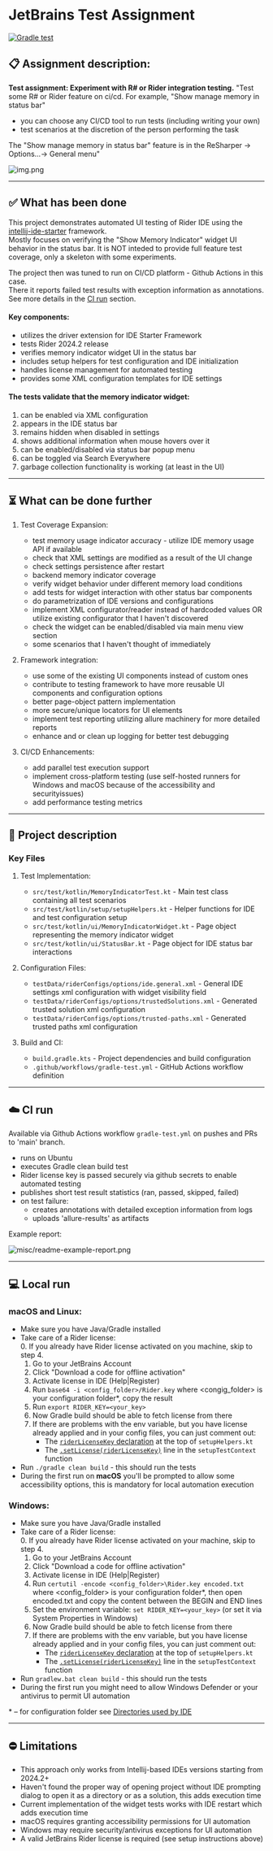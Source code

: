 # JetBrains Test Assignment
[![Gradle test](https://github.com/kirillburton/test-ide-ci2/actions/workflows/gradle-test.yml/badge.svg)](https://github.com/kirillburton/test-ide-ci2/actions/workflows/gradle-test.yml)

## 📋 Assignment description:
**Test assignment: Experiment with R# or Rider integration testing.**
"Test some R# or Rider feature on ci/cd. For example, "Show manage memory in status bar"

- you can choose any CI/CD tool to run tests (including writing your own)
- test scenarios at the discretion of the person performing the task

The "Show manage memory in status bar" feature is in the ReSharper -> Options...-> General menu"

![img.png](misc/readme-img2.png)

---

## ✅ What has been done

This project demonstrates automated UI testing of Rider IDE using the [intellij-ide-starter](https://github.com/JetBrains/intellij-ide-starter) framework.  
Mostly focuses on verifying the "Show Memory Indicator" widget UI behavior in the status bar.
It is NOT inteded to provide full feature test coverage, only a skeleton with some experiments.

The project then was tuned to run on CI/CD platform - Github Actions in this case.  
There it reports failed test results with exception information as annotations.  
See more details in the [CI run](#☁️-ci-run) section.

#### Key components:
- utilizes the driver extension for IDE Starter Framework
- tests Rider 2024.2 release
- verifies memory indicator widget UI in the status bar
- includes setup helpers for test configuration and IDE initialization
- handles license management for automated testing
- provides some XML configuration templates for IDE settings

#### The tests validate that the memory indicator widget:
1. can be enabled via XML configuration
2. appears in the IDE status bar
3. remains hidden when disabled in settings
4. shows additional information when mouse hovers over it
5. can be enabled/disabled via status bar popup menu
6. can be toggled via Search Everywhere
7. garbage collection functionality is working (at least in the UI) 

---

## ⏳ What can be done further

1. Test Coverage Expansion:
   - test memory usage indicator accuracy - utilize IDE memory usage API if available
   - check that XML settings are modified as a result of the UI change
   - check settings persistence after restart
   - backend memory indicator coverage
   - verify widget behavior under different memory load conditions
   - add tests for widget interaction with other status bar components
   - do parametrization of IDE versions and configurations
   - implement XML configurator/reader instead of hardcoded values OR utilize existing configurator that I haven't discovered
   - check the widget can be enabled/disabled via main menu view section
   - some scenarios that I haven't thought of immediately


2. Framework integration: 
   - use some of the existing UI components instead of custom ones
   - contribute to testing framework to have more reusable UI components and configuration options
   - better page-object pattern implementation
   - more secure/unique locators for UI elements
   - implement test reporting utilizing allure machinery for more detailed reports
   - enhance and or clean up logging for better test debugging


3. CI/CD Enhancements:
   - add parallel test execution support
   - implement cross-platform testing (use self-hosted runners for Windows and macOS because of the accessibility and securityissues)
   - add performance testing metrics
---

## 📁 Project description

### Key Files

1. Test Implementation:
   - `src/test/kotlin/MemoryIndicatorTest.kt` - Main test class containing all test scenarios
   - `src/test/kotlin/setup/setupHelpers.kt` - Helper functions for IDE and test configuration setup
   - `src/test/kotlin/ui/MemoryIndicatorWidget.kt` - Page object representing the memory indicator widget
   - `src/test/kotlin/ui/StatusBar.kt` - Page object for IDE status bar interactions


2. Configuration Files:
   - `testData/riderConfigs/options/ide.general.xml` - General IDE settings xml configuration with widget visibility field
   - `testData/riderConfigs/options/trustedSolutions.xml` - Generated trusted solution xml configuration
   - `testData/riderConfigs/options/trusted-paths.xml` - Generated trusted paths xml configuration


3. Build and CI:
   - `build.gradle.kts` - Project dependencies and build configuration
   - `.github/workflows/gradle-test.yml` - GitHub Actions workflow definition

---

## ☁️ CI run

Available via Github Actions workflow ```gradle-test.yml``` on pushes and PRs to 'main' branch.

- runs on Ubuntu
- executes Gradle clean build test
- Rider license key is passed securely via github secrets to enable automated testing
- publishes short test result statistics (ran, passed, skipped, failed)
- on test failure: 
  - creates annotations with detailed exception information from logs
  - uploads 'allure-results' as artifacts

Example report:  

![misc/readme-example-report.png](misc/readme-example-report.png)


___

## 💻 Local run

### macOS and Linux:
- Make sure you have Java/Gradle installed
- Take care of a Rider license:  
  0. If you already have Rider license activated on you machine, skip to step 4.
  1. Go to your JetBrains Account
  2. Click "Download a code for offline activation" 
  3. Activate license in IDE (Help|Register) 
  4. Run ```base64 -i <config_folder>/Rider.key``` where <congig_folder> is your configuration folder*, copy the result
  5. Run ```export RIDER_KEY=<your_key>```
  6. Now Gradle build should be able to fetch license from there
  7. If there are problems with the env variable, but you have license already applied and in your config files, you can just comment out:
     - The [`riderLicenseKey` declaration](../../blob/main/src/test/kotlin/setup/setupHelpers.kt#L28) at the top of `setupHelpers.kt`
     - The [`.setLicense(riderLicenseKey)`](../../blob/main/src/test/kotlin/setup/setupHelpers.kt#L41) line in the `setupTestContext` function
- Run ```./gradle clean build``` - this should run the tests
- During the first run on **macOS** you'll be prompted to allow some accessibility options, this is mandatory for local automation execution

### Windows:
- Make sure you have Java/Gradle installed
- Take care of a Rider license:  
  0. If you already have Rider license activated on your machine, skip to step 4.
  1. Go to your JetBrains Account
  2. Click "Download a code for offline activation" 
  3. Activate license in IDE (Help|Register) 
  4. Run ```certutil -encode <config_folder>\Rider.key encoded.txt``` where <config_folder> is your configuration folder*, then open encoded.txt and copy the content between the BEGIN and END lines
  5. Set the environment variable: ```set RIDER_KEY=<your_key>``` (or set it via System Properties in Windows)
  6. Now Gradle build should be able to fetch license from there
  7. If there are problems with the env variable, but you have license already applied and in your config files, you can just comment out:
     - The [`riderLicenseKey` declaration](../../blob/main/src/test/kotlin/setup/setupHelpers.kt#L28) at the top of `setupHelpers.kt`
     - The [`.setLicense(riderLicenseKey)`](../../blob/main/src/test/kotlin/setup/setupHelpers.kt#L41) line in the `setupTestContext` function
- Run ```gradlew.bat clean build``` - this should run the tests
- During the first run you might need to allow Windows Defender or your antivirus to permit UI automation

\* – for configuration folder see [Directories used by IDE](https://intellij-support.jetbrains.com/hc/en-us/articles/206544519-Directories-used-by-the-IDE-to-store-settings-caches-plugins-and-logs)

___

## ⛔️ Limitations

- This approach only works from Intellij-based IDEs versions starting from 2024.2+
- Haven't found the proper way of opening project without IDE prompting dialog to open it as a directory or as a solution, this adds execution time 
- Current implementation of the widget tests works with IDE restart which adds execution time
- macOS requires granting accessibility permissions for UI automation
- Windows may require security/antivirus exceptions for UI automation
- A valid JetBrains Rider license is required (see setup instructions above)
